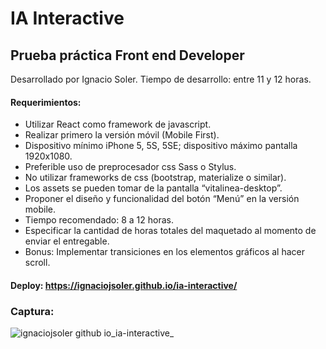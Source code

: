 
# IA Interactive

## Prueba práctica Front end Developer

Desarrollado por Ignacio Soler. Tiempo de desarrollo: entre 11 y 12 horas.

#### Requerimientos:
- Utilizar React como framework de javascript.
- Realizar primero la versión móvil (Mobile First).
- Dispositivo mínimo iPhone 5, 5S, 5SE; dispositivo máximo pantalla 1920x1080.
- Preferible uso de preprocesador css Sass o Stylus.
- No utilizar frameworks de css (bootstrap, materialize o similar).
- Los assets se pueden tomar de la pantalla “vitalinea-desktop”.
- Proponer el diseño y funcionalidad del botón “Menú” en la versión mobile.
- Tiempo recomendado: 8 a 12 horas.
- Especificar la cantidad de horas totales del maquetado al momento de enviar el
entregable.
- Bonus: Implementar transiciones en los elementos gráficos al hacer scroll.

#### Deploy: https://ignaciojsoler.github.io/ia-interactive/

### Captura:

![ignaciojsoler github io_ia-interactive_](https://user-images.githubusercontent.com/70725223/193483045-3be28c91-2e60-4a5d-a640-af3aa87f0dd8.png)


